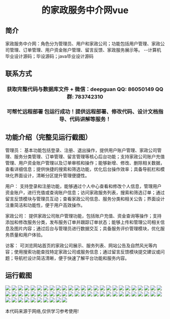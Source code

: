 <p><h1 align="center">的家政服务中介网vue</h1></p>

## 简介
家政服务中介网：角色分为管理员、用户和家政公司；功能包括用户管理、家政公司管理、订单管理、用户资金账户管理、留言反馈、家政服务展示等。    --计算机毕业设计源码；毕设源码；java毕业设计源码


## 联系方式
<p><h3 align="center">获取完整代码与数据库文件 + 微信：deepguan QQ: 86050149 QQ群: 783742310</h3></p>
<p><h3 align="center">可帮忙远程部署 包运行成功！提供远程部署、修改代码、设计文档指导、代码讲解等服务！</h3></p>

## 功能介绍（完整见运行截图）
管理员： 基本功能包括登录、注册、退出操作，提供用户账户管理、家政公司管理、服务分类管理、订单管理、留言管理等核心后台功能；支持家政公司账户充值管理、用户资金账户管理以及订单审核和操作；能够新增、修改、删除相关数据，查看详细信息；提供快捷的搜索和筛选功能，优化后台操作效率；具备导航栏和模块化界面设计，清晰分区提升管理便捷性。

用户： 支持登录和注册功能，能够通过个人中心查看和修改个人信息，管理用户资金账户，进行充值或查询账户信息；访问家政服务列表，搜索和筛选订单；通过留言反馈模块与管理员互动；查看家政公司信息、服务分类和相关公告；界面设计注重简洁和功能性，便于用户高效操作。

家政公司： 提供家政公司账户管理功能，包括账户充值、资金查询等操作；支持添加和修改服务分类，发布服务订单并跟踪订单状态；能够上传和管理公司相关信息及图片内容；通过后台与管理员进行数据交互；具备服务评价管理模块，优化服务质量和用户体验。

访客： 可浏览网站首页的家政公司展示、服务列表、网站公告及自然风光等内容；使用搜索功能查找特定家政公司或服务信息；通过留言反馈模块提交建议或问题；导航栏设计简洁清晰，便于快速了解平台功能和服务内容。


## 运行截图
![](img/001.jpg)
![](img/002.jpg)
![](img/003.jpg)
![](img/004.jpg)
![](img/005.jpg)
![](img/006.jpg)
![](img/007.jpg)
![](img/008.jpg)
![](img/009.jpg)
![](img/010.jpg)
![](img/011.jpg)
![](img/012.jpg)
![](img/013.jpg)
![](img/014.jpg)
![](img/015.jpg)
![](img/016.jpg)
![](img/017.jpg)
![](img/018.jpg)
![](img/019.jpg)
![](img/020.jpg)
![](img/021.jpg)
![](img/022.jpg)
![](img/023.jpg)
![](img/024.jpg)
![](img/025.jpg)
![](img/026.jpg)
![](img/027.jpg)
![](img/028.jpg)
![](img/029.jpg)
![](img/030.jpg)
![](img/031.jpg)
![](img/032.jpg)
![](img/033.jpg)
![](img/034.jpg)
![](img/035.jpg)
![](img/036.jpg)
![](img/037.jpg)
![](img/038.jpg)
![](img/039.jpg)
![](img/040.jpg)
![](img/041.jpg)
![](img/042.jpg)
![](img/043.jpg)
![](img/044.jpg)
![](img/045.jpg)
![](img/046.jpg)
![](img/047.jpg)
![](img/048.jpg)
![](img/049.jpg)
![](img/050.jpg)
![](img/051.jpg)
![](img/052.jpg)
![](img/053.jpg)
![](img/054.jpg)
![](img/055.jpg)
![](img/056.jpg)
![](img/057.jpg)
![](img/058.jpg)
![](img/059.jpg)
![](img/060.jpg)

<p>本代码来源于网络,仅供学习参考使用!</p>
